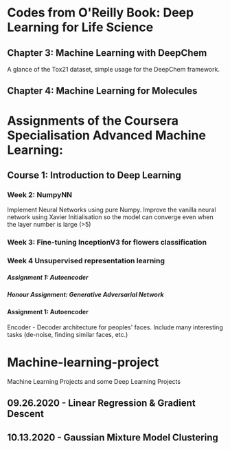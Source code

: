 # Codes from O'Reilly Book: Deep Learning for Life Science

## Chapter 3: Machine Learning with DeepChem

A glance of the Tox21 dataset, simple usage for the DeepChem framework.

## Chapter 4: Machine Learning for Molecules





# Assignments of the Coursera Specialisation Advanced Machine Learning:

## Course 1: Introduction to Deep Learning

### Week 2: NumpyNN

Implement Neural Networks using pure Numpy. Improve the vanilla neural network using Xavier Initialisation so the model can converge even when the layer number is large (>5)

### Week 3: Fine-tuning InceptionV3 for flowers classification

### Week 4 Unsupervised representation learning

##### Assignment 1: Autoencoder

##### Honour Assignment: Generative Adversarial Network

#### Assignment 1: Autoencoder

Encoder - Decoder architecture for peoples' faces. Include many interesting tasks (de-noise, finding similar faces, etc.)

# Machine-learning-project
Machine Learning Projects and some Deep Learning Projects

## 09.26.2020 - Linear Regression & Gradient Descent

## 10.13.2020 - Gaussian Mixture Model Clustering
